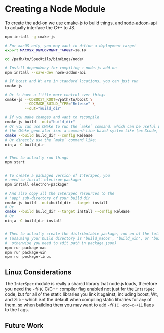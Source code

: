 # Creating a Node Module

To create the add-on we use [cmake-js](https://www.npmjs.com/package/cmake-js) to build things, and [node-addon-api](https://www.npmjs.com/package/node-addon-api) to actually interface the C++ to JS.


```bash
npm install -g cmake-js 

# For macOS only, you may want to define a deployment target
export MACOSX_DEPLOYMENT_TARGET=10.10

cd /path/to/SpecUtils/bindings/node/

# Install dependency for compiling a node.js add-on
npm install --save-dev node-addon-api

# If boost and Wt are in standard locations, you can just run
cmake-js

# Or to have a little more control over things
cmake-js --CDBOOST_ROOT=/path/to/boost \
         --CDCMAKE_BUILD_TYPE="Release" \
         --out="build_dir"

# If you make changes and want to recompile
cmake-js build --out="build_dir"
# Or you can use CMake to run the `make` command, which can be useful when
# the CMake generator isnt a command-line based system like (ex Xcode, MSVC)
cmake --build build_dir --config Release
# Or directly use the `make` command like:
ninja -C build_dir


# Then to actually run things
npm start


# To create a packaged version of InterSpec, you
# need to install electron-packager
npm install electron-packager

# And also copy all the InterSpec resources to the 
# 'app' sub-directory of your build dir
cmake-js build --out=build_dir --target install
# Or
cmake --build build_dir --target install --config Release
# Or
ninja -C build_dir install


# Then to actually create the distributable package, run on of the following
# (assuming your build directory is 'build_macos', 'build_win', or 'build_linux', 
#  otherwise you need to edit path in package.json)
npm run package-mac
npm run package-win
npm run package-linux
```


## Linux Considerations
The `InterSpec` module is really a shared library that node.js loads, therefore you need the `-fPIC` C/C++ compiler flag enabled not just for the `InterSpec` code, but for all of the static libraries you link it against, including boost, Wt, and zlib - which isnt the default when compiling static libraries for any of them, so when building them you may want to add `-fPIC -std=c++11` flags to the flags.


## Future Work
